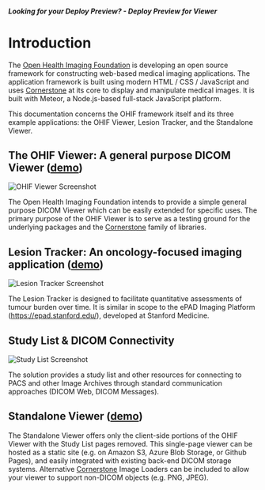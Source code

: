 ##### Looking for your Deploy Preview? - <a onclick="function redirect() { window.location.href='/demo/'; } redirect();">Deploy Preview for Viewer</a>

# Introduction

The [Open Health Imaging Foundation](https://www.ohif.org) is developing an open source framework for constructing web-based medical imaging applications. The application framework is built using modern HTML / CSS / JavaScript and uses [Cornerstone](https://cornerstonejs.org/) at its core to display and manipulate medical images. It is built with Meteor, a Node.js-based full-stack JavaScript platform.

This documentation concerns the OHIF framework itself and its three example applications: the OHIF Viewer, Lesion Tracker, and the Standalone Viewer.

## The **OHIF Viewer**: A general purpose DICOM Viewer ([demo](http://viewer.ohif.org/))

![OHIF Viewer Screenshot](../assets/img/viewer.png)

The Open Health Imaging Foundation intends to provide a simple general purpose DICOM Viewer which can be easily extended for specific uses. The primary purpose of the OHIF Viewer is to serve as a testing ground for the underlying packages and the [Cornerstone](https://cornerstonejs.org/) family of libraries.

## **Lesion Tracker**: An oncology-focused imaging application ([demo](http://lesiontracker.ohif.org/))

![Lesion Tracker Screenshot](../assets/img/lesionTracker.png)

The Lesion Tracker is designed to facilitate quantitative assessments of tumour burden over time. It is similar in scope to the ePAD Imaging Platform (https://epad.stanford.edu/), developed at Stanford Medicine.

## Study List & DICOM Connectivity
![Study List Screenshot](../assets/img/worklist.png)

The solution provides a study list and other resources for connecting to PACS and other Image Archives through standard communication approaches (DICOM Web, DICOM Messages).

## Standalone Viewer ([demo](ohif-viewer.s3-website.eu-central-1.amazonaws.com/?url=https://raw.githubusercontent.com/OHIF/Viewers/master/StandaloneViewer/etc/sampleDICOM.json))

The Standalone Viewer offers only the client-side portions of the OHIF Viewer with the Study List pages removed. This single-page viewer can be hosted as a static site (e.g. on Amazon S3, Azure Blob Storage, or Github Pages), and easily integrated with existing back-end DICOM storage systems. Alternative [Cornerstone](https://cornerstonejs.org/) Image Loaders can be included to allow your viewer to support non-DICOM objects (e.g. PNG, JPEG).

